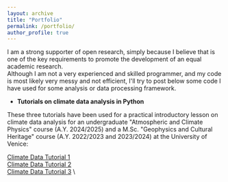 ```yaml
---
layout: archive
title: "Portfolio"
permalink: /portfolio/
author_profile: true
---
```


I am a strong supporter of open research, simply because I believe that is one of the key requirements to promote the development of an equal academic research. \
Although I am not a very experienced and skilled programmer, and my code is most likely very messy and not efficient, I'll try to post below some code I have used for some analysis or data processing framework.  

- **Tutorials on climate data analysis in Python**

These three tutorials have been used for a practical introductory lesson on climate data analysis for an undergraduate "Atmospheric and Climate Physics" course (A.Y. 2024/2025) and a M.Sc. "Geophysics and Cultural Heritage" course (A.Y. 2022/2023 and 2023/2024) at the University of Venice:

[Climate Data Tutorial 1](/portfolio/Climate_%_Data_Lesson_Part1.ipynb) \
[Climate Data Tutorial 2](/portfolio/Climate_%_Data_Lesson_Part2.ipynb) \
[Climate Data Tutorial 3](/portfolio/Climate_%_Data_Lesson_Part3.ipynb) \

